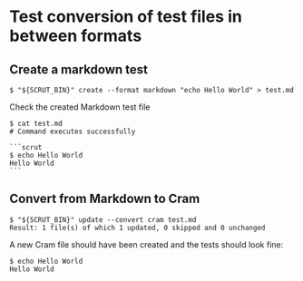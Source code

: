 # Test conversion of test files in between formats

## Create a markdown test

```scrut
$ "${SCRUT_BIN}" create --format markdown "echo Hello World" > test.md
```

Check the created Markdown test file

````scrut
$ cat test.md
# Command executes successfully

```scrut
$ echo Hello World
Hello World
```
````

## Convert from Markdown to Cram

```scrut
$ "${SCRUT_BIN}" update --convert cram test.md
Result: 1 file(s) of which 1 updated, 0 skipped and 0 unchanged
```

A new Cram file should have been created and the tests should look fine:

```scrut
$ echo Hello World
Hello World
```
